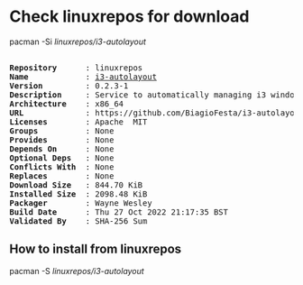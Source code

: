# Check linuxrepos for download

pacman -Si *linuxrepos/i3-autolayout*

<div class="highlight"><pre class="highlight"><text>
<b>Repository</b>      : linuxrepos
<b>Name</b>            : <a href="../../x86_64/i3-autolayout-0.2.3-1-x86_64.pkg.tar.zst">i3-autolayout</a>
<b>Version</b>         : 0.2.3-1
<b>Description</b>     : Service to automatically managing i3 window manager layout
<b>Architecture</b>    : x86_64
<b>URL</b>             : https://github.com/BiagioFesta/i3-autolayout
<b>Licenses</b>        : Apache  MIT
<b>Groups</b>          : None
<b>Provides</b>        : None
<b>Depends On</b>      : None
<b>Optional Deps</b>   : None
<b>Conflicts With</b>  : None
<b>Replaces</b>        : None
<b>Download Size</b>   : 844.70 KiB
<b>Installed Size</b>  : 2098.48 KiB
<b>Packager</b>        : Wayne Wesley <wayne6324@gmail.com>
<b>Build Date</b>      : Thu 27 Oct 2022 21:17:35 BST
<b>Validated By</b>    : SHA-256 Sum
</text></pre></div>

## How to install from linuxrepos

pacman -S *linuxrepos/i3-autolayout*
